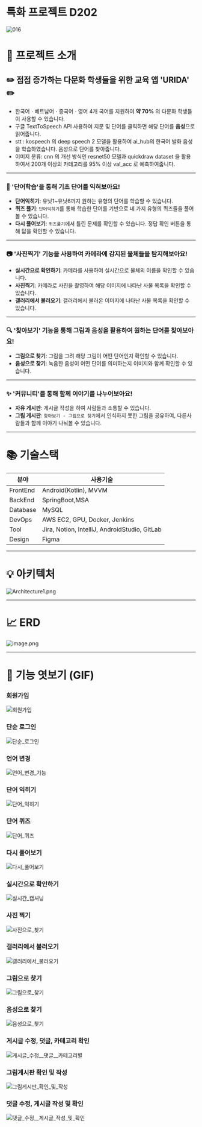 # 특화 프로젝트 D202
![016](https://user-images.githubusercontent.com/68943993/231980305-2bf20024-4c3d-46c6-ace4-ca133b7c23c9.png)
# :rocket: 프로젝트 소개
## :pencil2: 점점 증가하는 다문화 학생들을 위한 교육 앱 'URIDA' :pencil2:
- 한국어ㆍ베트남어ㆍ중국어ㆍ영어 4개 국어를 지원하여 **약 70%** 의 다문화 학생들이 사용할 수 있습니다.
- 구글 TextToSpeech API 사용하여 지문 및 단어를 클릭하면 해당 단어를 **음성**으로 읽어줍니다.
- stt : kospeech 의 deep speech 2 모델을 활용하여 ai_hub의 한국어 발화 음성을 학습하였습니다. 음성으로 단어를 찾아줍니다.
- 이미지 분류: cnn 의 개선 방식인 resnet50 모델과 quickdraw dataset 을 활용하여서 200개 이상의 카테고리를 95% 이상 val_acc 로 예측하여줍니다.

- - -
### :memo: '단어학습'을 통해 기초 단어를 익혀보아요!
- **단어익히기**: 유닛1~유닛6까지 원하는 유형의 단어를 학습할 수 있습니다.
- **퀴즈 풀기**: `단어익히기`를 통해 학습한 단어를 기반으로 네 가지 유형의 퀴즈들을 풀어볼 수 있습니다.
- **다시 풀어보기**: `퀴즈풀기`에서 틀린 문제를 확인할 수 있습니다. 정답 확인 버튼을 통해 답을 확인할 수 있습니다.

- - -
### :camera: '사진찍기' 기능을 사용하여 카메라에 감지된 물체들을 탐지해보아요!
- **실시간으로 확인하기**: 카메라를 사용하여 실시간으로 물체의 이름을 확인할 수 있습니다.
- **사진찍기**: 카메라로 사진을 촬영하여 해당 이미지에 나타난 사물 목록을 확인할 수 있습니다.
- **갤러리에서 불러오기**: 갤러리에서 불러온 이미지에 나타난 사물 목록을 확인할 수 있습니다.

- - -
### :mag: '찾아보기' 기능을 통해 그림과 음성을 활용하여 원하는 단어를 찾아보아요!
- **그림으로 찾기**: 그림을 그려 해당 그림이 어떤 단어인지 확인할 수 있습니다.
- **음성으로 찾기**: 녹음한 음성이 어떤 단어를 의미하는지 이미지와 함께 확인할 수 있습니다.

- - -
### :sparkles: '커뮤니티'를 통해 함께 이야기를 나누어보아요!
- **자유 게시판**: 게시글 작성을 하여 사람들과 소통할 수 있습니다.
- **그림 게시판**: `찾아보기 - 그림으로 찾기`에서 인식하지 못한 그림을 공유하여, 다른사람들과 함께 이야기 나눠볼 수 있습니다.

- - -
# 📚 기술스택

| 분야 | 사용기술 |
| --- | --- |
| FrontEnd | Android(Kotlin), MVVM |
| BackEnd | SpringBoot,MSA|
| Database | MySQL |
| DevOps | AWS EC2, GPU, Docker, Jenkins|
| Tool | Jira, Notion, IntelliJ, AndroidStudio, GitLab |
| Design | Figma |

- - -
# :bulb: 아키텍처
![Architecture1.png](https://user-images.githubusercontent.com/68943993/231980316-9a8dafa3-2044-4de1-baca-85d595241685.png)
- - - 
# :chart_with_upwards_trend: ERD

![image.png](https://user-images.githubusercontent.com/68943993/231980328-c939736a-c6ba-4416-870f-657e235c114f.png)
- - -
# :see_no_evil: 기능 엿보기 (GIF)

### 회원가입
![회원가입](https://user-images.githubusercontent.com/68943993/231978062-f19ecba4-892c-4133-9d69-eddeae25db36.gif)

### 단순 로그인
![단순_로그인](https://user-images.githubusercontent.com/68943993/231978075-ff69ddea-cb50-4d16-bfc8-c6304a0fd020.gif)

### 언어 변경
![언어_변경_기능](https://user-images.githubusercontent.com/68943993/231978406-abe73f7a-79be-4051-9f03-99796583c2e9.gif)

### 단어 익히기
![단어_익히기](https://user-images.githubusercontent.com/68943993/231977846-b7aa5803-acac-4276-95a0-efa451f49215.gif)

### 단어 퀴즈
![단어_퀴즈](https://user-images.githubusercontent.com/68943993/231978561-e6db1aff-a436-41b3-a6b1-d7c2e10ab5ff.gif)

### 다시 풀어보기
![다시_풀어보기](https://user-images.githubusercontent.com/68943993/231978686-8119b8b5-73ba-4f77-ab32-1e6042411751.gif)

### 실시간으로 확인하기
![실시간_캡셔닝](https://user-images.githubusercontent.com/68943993/231978734-52db73cd-4bf9-4450-851b-4c4c90a841b4.gif)

### 사진 찍기
![사진으로_찾기](https://user-images.githubusercontent.com/68943993/231978738-f43ed3e8-002f-477e-9e1a-c1f8ed0ea7f6.gif)

### 갤러리에서 불러오기
![갤러리에서_불러오기](https://user-images.githubusercontent.com/68943993/231978779-a8c634e8-33c7-4ddf-af67-a54aaeb1c0e7.gif)

### 그림으로 찾기
![그림으로_찾기](https://user-images.githubusercontent.com/68943993/231979635-924bb6ca-96f5-4cf2-aa4c-5b4102a9e995.gif)

### 음성으로 찾기
![음성으로_찾기](https://user-images.githubusercontent.com/68943993/231979641-417d5184-ba1b-443b-9fb1-7d25e8884343.gif)

### 게시글 수정, 댓글, 카테고리 확인
![게시글_수정__댓글__카테고리별](https://user-images.githubusercontent.com/68943993/231979353-c7f81bbb-22c0-43ff-a893-47fab700dc63.gif)

### 그림게시판 확인 및 작성
![그림게시판_확인_및_작성](https://user-images.githubusercontent.com/68943993/231979201-767006cc-015e-4551-9e0a-6871deecdabc.gif)

### 댓글 수정, 게시글 작성 및 확인
![댓글_수정__게시글_작성_및_확인](https://user-images.githubusercontent.com/68943993/231979108-0412f719-1bf7-4603-a9b2-09a6e015f175.gif)
